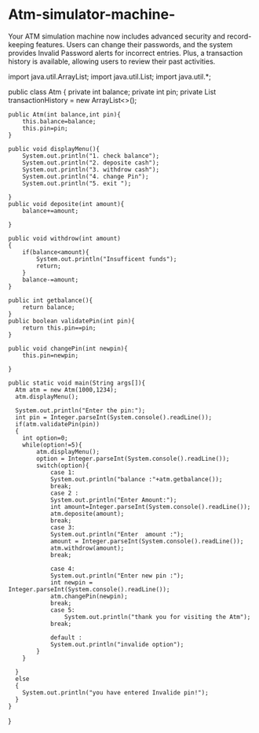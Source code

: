 # Atm-simulator-machine-
Your ATM simulation machine now includes advanced security and record-keeping features. Users can change their passwords, and the system provides Invalid Password alerts for incorrect entries. Plus, a  transaction history is available, allowing users to review their past activities.

 
import java.util.ArrayList;
import java.util.List;
import java.util.*;

public  class Atm {
    private int balance;
    private int pin;
    private List<String> transactionHistory = new ArrayList<>();

    public Atm(int balance,int pin){
        this.balance=balance;
        this.pin=pin;
    }

    public void displayMenu(){
        System.out.println("1. check balance");
        System.out.println("2. deposite cash");
        System.out.println("3. withdrow cash");
        System.out.println("4. change Pin");
        System.out.println("5. exit ");

    }
    public void deposite(int amount){
        balance+=amount;

    }

    public void withdrow(int amount)
    {
        if(balance<amount){
            System.out.println("Insufficent funds");
            return;
        }
        balance-=amount;
    }

    public int getbalance(){
        return balance;
    } 
    public boolean validatePin(int pin){
        return this.pin==pin;
    }

    public void changePin(int newpin){
        this.pin=newpin;

    }
    
    public static void main(String args[]){
      Atm atm = new Atm(1000,1234);
      atm.displayMenu();
      
      System.out.println("Enter the pin:");
      int pin = Integer.parseInt(System.console().readLine());
      if(atm.validatePin(pin))
      {
        int option=0;
        while(option!=5){
            atm.displayMenu();
            option = Integer.parseInt(System.console().readLine());
            switch(option){
                case 1:
                System.out.println("balance :"+atm.getbalance());
                break;
                case 2 :
                System.out.println("Enter Amount:");
                int amount=Integer.parseInt(System.console().readLine());
                atm.deposite(amount);
                break;
                case 3:
                System.out.println("Enter  amount :");
                amount = Integer.parseInt(System.console().readLine());
                atm.withdrow(amount);
                break;
                
                case 4:
                System.out.println("Enter new pin :");
                int newpin = Integer.parseInt(System.console().readLine());
                atm.changePin(newpin);
                break;
                case 5:
                    System.out.println("thank you for visiting the Atm");
                break;
                
                default :
                System.out.println("invalide option");             
            }
        }

      }
      else
      {
        System.out.println("you have entered Invalide pin!");
      }
    }

}
